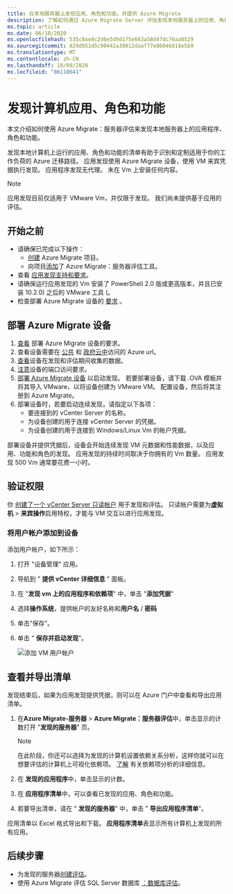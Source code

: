 ```yaml
---
title: 在本地服务器上发现应用、角色和功能，并提供 Azure Migrate
description: 了解如何通过 Azure Migrate Server 评估发现本地服务器上的应用、角色和功能。
ms.topic: article
ms.date: 06/10/2020
ms.openlocfilehash: 535c8ae8c2d6e5d9d175e663a58d47dc76aa0529
ms.sourcegitcommit: 829d951d5c90442a38012daaf77e86046018e5b9
ms.translationtype: MT
ms.contentlocale: zh-CN
ms.lasthandoff: 10/09/2020
ms.locfileid: "86118641"
---
```

# <a name="discover-machine-apps-roles-and-features"></a>发现计算机应用、角色和功能

本文介绍如何使用 Azure Migrate：服务器评估来发现本地服务器上的应用程序、角色和功能。

发现本地计算机上运行的应用、角色和功能的清单有助于识别和定制适用于你的工作负荷的 Azure 迁移路径。 应用发现使用 Azure Migrate 设备，使用 VM 来宾凭据执行发现。 应用程序发现无代理。 未在 Vm 上安装任何内容。

> [!NOTE]
> 应用发现目前仅适用于 VMware Vm，并仅限于发现。 我们尚未提供基于应用的评估。 


## <a name="before-you-start"></a>开始之前

- 请确保已完成以下操作：
    - [创建](how-to-add-tool-first-time.md) Azure Migrate 项目。
    - 向项目[添加](how-to-assess.md)了 Azure Migrate：服务器评估工具。
- 查看 [应用发现支持和要求](migrate-support-matrix-vmware.md#vmware-requirements)。
- 请确保运行应用发现的 Vm 安装了 PowerShell 2.0 版或更高版本，并且已安装 10.2.0) 之后的 VMware 工具 (。
- 检查部署 Azure Migrate 设备的 [要求](migrate-appliance.md) 。


## <a name="deploy-the-azure-migrate-appliance"></a>部署 Azure Migrate 设备

1. [查看](migrate-appliance.md#appliance---vmware) 部署 Azure Migrate 设备的要求。
2. 查看设备需要在 [公共](migrate-appliance.md#public-cloud-urls) 和 [政府云中](migrate-appliance.md#government-cloud-urls)访问的 Azure url。
3. [查看](migrate-appliance.md#collected-data---vmware)设备在发现和评估期间收集的数据。
4. [注意](migrate-support-matrix-vmware.md#port-access-requirements)设备的端口访问要求。
5. [部署 Azure Migrate 设备](how-to-set-up-appliance-vmware.md) 以启动发现。 若要部署设备，请下载 .OVA 模板并将其导入 VMware，以将设备创建为 VMware VM。 配置设备，然后将其注册到 Azure Migrate。
6. 部署设备时，若要启动连续发现，请指定以下各项：
    - 要连接到的 vCenter Server 的名称。
    - 为设备创建的用于连接 vCenter Server 的凭据。
    - 为设备创建的用于连接到 Windows/Linux Vm 的帐户凭据。

部署设备并提供凭据后，设备会开始连续发现 VM 元数据和性能数据，以及应用、功能和角色的发现。  应用发现的持续时间取决于你拥有的 Vm 数量。 应用发现 500 Vm 通常要花费一小时。

## <a name="verify-permissions"></a>验证权限

你 [创建了一个 vCenter Server 只读帐户](tutorial-prepare-vmware.md#set-up-permissions-for-assessment) 用于发现和评估。 只读帐户需要为**虚拟机**  >  **来宾操作**启用特权，才能与 VM 交互以进行应用发现。

### <a name="add-the-user-account-to-the-appliance"></a>将用户帐户添加到设备

添加用户帐户，如下所示：

1. 打开 "设备管理" 应用。 
2. 导航到 " **提供 vCenter 详细信息** " 面板。
3. 在 "**发现 vm 上的应用程序和依赖项**" 中，单击 "**添加凭据**"
3. 选择**操作系统**，提供帐户的友好名称和**用户名** / **密码**
6. 单击“保存”。
7. 单击 " **保存并启动发现**"。

    ![添加 VM 用户帐户](./media/how-to-create-group-machine-dependencies-agentless/add-vm-credential.png)


## <a name="review-and-export-the-inventory"></a>查看并导出清单

发现结束后，如果为应用发现提供凭据，则可以在 Azure 门户中查看和导出应用清单。

1. 在**Azure Migrate-服务器**  >  **Azure Migrate：服务器评估**中，单击显示的计数打开 "**发现的服务器**" 页。

    > [!NOTE]
    > 在此阶段，你还可以选择为发现的计算机设置依赖关系分析，这样你就可以在想要评估的计算机上可视化依赖项。 [了解](concepts-dependency-visualization.md) 有关依赖项分析的详细信息。

2. 在 **发现的应用程序**中，单击显示的计数。
3. 在 **应用程序清单**中，可以查看已发现的应用、角色和功能。
4. 若要导出清单，请在 " **发现的服务器**" 中，单击 " **导出应用程序清单**"。

应用清单以 Excel 格式导出和下载。 **应用程序清单**表显示所有计算机上发现的所有应用。

## <a name="next-steps"></a>后续步骤

- 为发现的服务器[创建评估](how-to-create-assessment.md)。
- 使用 Azure Migrate 评估 SQL Server 数据库 [：数据库评估](/sql/dma/dma-assess-sql-data-estate-to-sqldb?view=sql-server-2017)。
